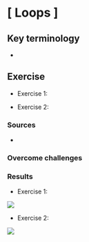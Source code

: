 # [ Loops ]


## Key terminology
- 

## Exercise

- Exercise 1:


- Exercise 2:

### Sources
- 

### Overcome challenges


### Results

- Exercise 1:

![](./../../../00_includes)


- Exercise 2:


![](./../../../00_includes)


